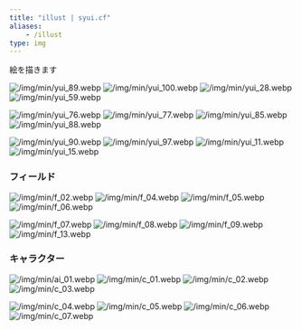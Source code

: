 ```yaml
---
title: "illust | syui.cf"
aliases:
    - /illust
type: img
---
```


絵を描きます

<p class="img-fa-bars"><a href="/imgall"><i class="fas fa-bars"></i></a></p>

![/img/min/yui_89.webp](/img/min/yui_89.webp)
![/img/min/yui_100.webp](/img/min/yui_100.webp)
![/img/min/yui_28.webp](/img/min/yui_28.webp)
![/img/min/yui_59.webp](/img/min/yui_59.webp)

![/img/min/yui_76.webp](/img/min/yui_76.webp)
![/img/min/yui_77.webp](/img/min/yui_77.webp)
![/img/min/yui_85.webp](/img/min/yui_85.webp)
![/img/min/yui_88.webp](/img/min/yui_88.webp)

![/img/min/yui_90.webp](/img/min/yui_90.webp)
![/img/min/yui_97.webp](/img/min/yui_97.webp)
![/img/min/yui_11.webp](/img/min/yui_11.webp)
![/img/min/yui_15.webp](/img/min/yui_15.webp)

### フィールド

![/img/min/f_02.webp](/img/min/f_02.webp)
![/img/min/f_04.webp](/img/min/f_04.webp)
![/img/min/f_05.webp](/img/min/f_05.webp)
![/img/min/f_06.webp](/img/min/f_06.webp)

![/img/min/f_07.webp](/img/min/f_07.webp)
![/img/min/f_08.webp](/img/min/f_08.webp)
![/img/min/f_09.webp](/img/min/f_09.webp)
![/img/min/f_13.webp](/img/min/f_13.webp)

### キャラクター

![/img/min/ai_01.webp](/img/min/ai_01.webp)
![/img/min/c_01.webp](/img/min/c_01.webp)
![/img/min/c_02.webp](/img/min/c_02.webp)
![/img/min/c_03.webp](/img/min/c_03.webp)

![/img/min/c_04.webp](/img/min/c_04.webp)
![/img/min/c_05.webp](/img/min/c_05.webp)
![/img/min/c_06.webp](/img/min/c_06.webp)
![/img/min/c_07.webp](/img/min/c_07.webp)


<a href="/imgall/"><i class="fas fa-bars"></i></a>


